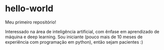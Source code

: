 # hello-world

Meu primeiro repositório!

Interessado na área de inteligência artificial, com ênfase em aprendizado de máquina e deep learning.
Sou iniciante (pouco mais de 10 meses de experiência com programação em python), então sejam pacientes :)
